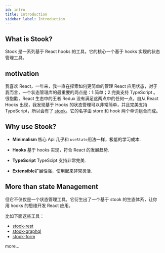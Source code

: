 ```yaml
---
id: intro
title: Introduction
sidebar_label: Introduction
---
```


## What is Stook?

Stook 是一系列基于 React hooks 的工具，它的核心一个基于 hooks 实现的状态管理工具。

## motivation

我喜欢 React，一年来，我一直在探索如何更简单的管理 React 应用状态，对于我而言，一个状态管理库的最重要的两点是：1.简单；2.完美支持 TypeScript 。很抱歉，React 生态中的王者 Redux 没有满足这两点中的任何一点。自从 React Hooks 出现，我发现基于 Hooks 的状态管理可以非常简单，并且完美支持 TypeScript，所以会有了 [stook](https://github.com/forsigner/stook)。它的名字由 store 和 hook 两个单词组合而成。

## Why use Stook?

- **Minimalism** 核心 Api 几乎和 `useState`用法一样，极低的学习成本.

- **Hooks** 基于 hooks 实现，符合 React 的发展趋势.

- **TypeScript** TypeScipt 支持非常完美.

- **Extensible**扩展性强，使用起来非常灵活.

## More than state Management

但它不仅仅是一个状态管理工具，它衍生出了一个基于 stook 的生态体系，让你用 hooks 的思维开发 React 应用。

比如下面这些工具：

- [stook-rest](/docs/rest/intro)
- [stook-graphql](/docs/graphql/intro)
- [stook-form](/docs/form/intro)

more...
